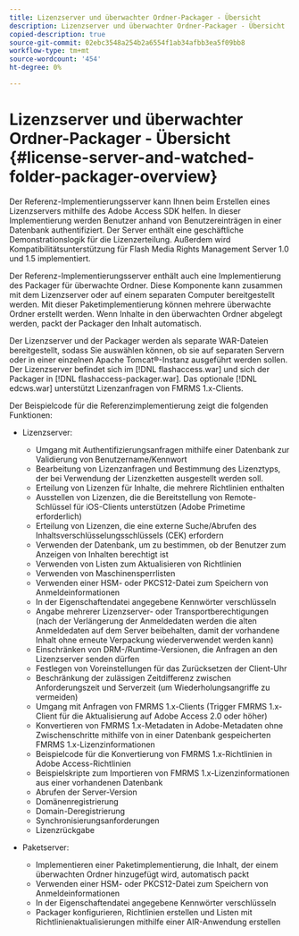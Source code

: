 ```yaml
---
title: Lizenzserver und überwachter Ordner-Packager - Übersicht
description: Lizenzserver und überwachter Ordner-Packager - Übersicht
copied-description: true
source-git-commit: 02ebc3548a254b2a6554f1ab34afbb3ea5f09bb8
workflow-type: tm+mt
source-wordcount: '454'
ht-degree: 0%

---
```


# Lizenzserver und überwachter Ordner-Packager - Übersicht {#license-server-and-watched-folder-packager-overview}

Der Referenz-Implementierungsserver kann Ihnen beim Erstellen eines Lizenzservers mithilfe des Adobe Access SDK helfen. In dieser Implementierung werden Benutzer anhand von Benutzereinträgen in einer Datenbank authentifiziert. Der Server enthält eine geschäftliche Demonstrationslogik für die Lizenzerteilung. Außerdem wird Kompatibilitätsunterstützung für Flash Media Rights Management Server 1.0 und 1.5 implementiert.

Der Referenz-Implementierungsserver enthält auch eine Implementierung des Packager für überwachte Ordner. Diese Komponente kann zusammen mit dem Lizenzserver oder auf einem separaten Computer bereitgestellt werden. Mit dieser Paketimplementierung können mehrere überwachte Ordner erstellt werden. Wenn Inhalte in den überwachten Ordner abgelegt werden, packt der Packager den Inhalt automatisch.

Der Lizenzserver und der Packager werden als separate WAR-Dateien bereitgestellt, sodass Sie auswählen können, ob sie auf separaten Servern oder in einer einzelnen Apache Tomcat®-Instanz ausgeführt werden sollen. Der Lizenzserver befindet sich im [!DNL flashaccess.war] und sich der Packager in [!DNL flashaccess-packager.war]. Das optionale [!DNL edcws.war] unterstützt Lizenzanfragen von FMRMS 1.x-Clients.

Der Beispielcode für die Referenzimplementierung zeigt die folgenden Funktionen:

* Lizenzserver:

   * Umgang mit Authentifizierungsanfragen mithilfe einer Datenbank zur Validierung von Benutzername/Kennwort
   * Bearbeitung von Lizenzanfragen und Bestimmung des Lizenztyps, der bei Verwendung der Lizenzketten ausgestellt werden soll.
   * Erteilung von Lizenzen für Inhalte, die mehrere Richtlinien enthalten
   * Ausstellen von Lizenzen, die die Bereitstellung von Remote-Schlüssel für iOS-Clients unterstützen (Adobe Primetime erforderlich)
   * Erteilung von Lizenzen, die eine externe Suche/Abrufen des Inhaltsverschlüsselungsschlüssels (CEK) erfordern
   * Verwenden der Datenbank, um zu bestimmen, ob der Benutzer zum Anzeigen von Inhalten berechtigt ist
   * Verwenden von Listen zum Aktualisieren von Richtlinien
   * Verwenden von Maschinensperrlisten
   * Verwenden einer HSM- oder PKCS12-Datei zum Speichern von Anmeldeinformationen
   * In der Eigenschaftendatei angegebene Kennwörter verschlüsseln
   * Angabe mehrerer Lizenzserver- oder Transportberechtigungen (nach der Verlängerung der Anmeldedaten werden die alten Anmeldedaten auf dem Server beibehalten, damit der vorhandene Inhalt ohne erneute Verpackung wiederverwendet werden kann)
   * Einschränken von DRM-/Runtime-Versionen, die Anfragen an den Lizenzserver senden dürfen
   * Festlegen von Voreinstellungen für das Zurücksetzen der Client-Uhr
   * Beschränkung der zulässigen Zeitdifferenz zwischen Anforderungszeit und Serverzeit (um Wiederholungsangriffe zu vermeiden)
   * Umgang mit Anfragen von FMRMS 1.x-Clients (Trigger FMRMS 1.x-Client für die Aktualisierung auf Adobe Access 2.0 oder höher)
   * Konvertieren von FMRMS 1.x-Metadaten in Adobe-Metadaten ohne Zwischenschritte mithilfe von in einer Datenbank gespeicherten FMRMS 1.x-Lizenzinformationen
   * Beispielcode für die Konvertierung von FMRMS 1.x-Richtlinien in Adobe Access-Richtlinien
   * Beispielskripte zum Importieren von FMRMS 1.x-Lizenzinformationen aus einer vorhandenen Datenbank
   * Abrufen der Server-Version
   * Domänenregistrierung
   * Domain-Deregistrierung
   * Synchronisierungsanforderungen
   * Lizenzrückgabe

* Paketserver:

   * Implementieren einer Paketimplementierung, die Inhalt, der einem überwachten Ordner hinzugefügt wird, automatisch packt
   * Verwenden einer HSM- oder PKCS12-Datei zum Speichern von Anmeldeinformationen
   * In der Eigenschaftendatei angegebene Kennwörter verschlüsseln
   * Packager konfigurieren, Richtlinien erstellen und Listen mit Richtlinienaktualisierungen mithilfe einer AIR-Anwendung erstellen
